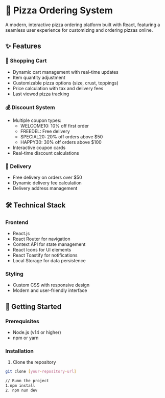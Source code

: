# 🍕 Pizza Ordering System

A modern, interactive pizza ordering platform built with React, featuring a seamless user experience for customizing and ordering pizzas online.

## ✨ Features

### 🛒 Shopping Cart
- Dynamic cart management with real-time updates
- Item quantity adjustment
- Customizable pizza options (size, crust, toppings)
- Price calculation with tax and delivery fees
- Last viewed pizza tracking

### 💰 Discount System
- Multiple coupon types:
  - WELCOME10: 10% off first order
  - FREEDEL: Free delivery
  - SPECIAL20: 20% off orders above $50
  - HAPPY30: 30% off orders above $100
- Interactive coupon cards
- Real-time discount calculations

### 🚚 Delivery
- Free delivery on orders over $50
- Dynamic delivery fee calculation
- Delivery address management

## 🛠️ Technical Stack

### Frontend
- React.js
- React Router for navigation
- Context API for state management
- React Icons for UI elements
- React Toastify for notifications
- Local Storage for data persistence

### Styling
- Custom CSS with responsive design
- Modern and user-friendly interface

## 🚀 Getting Started

### Prerequisites
- Node.js (v14 or higher)
- npm or yarn

### Installation

1. Clone the repository
```bash
git clone [your-repository-url]

// Runn the project
1.npm install
2. npm nun dev